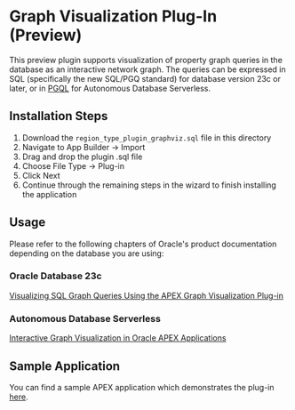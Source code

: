 # Graph Visualization Plug-In (Preview)

This preview plugin supports visualization of property graph queries in the database as an interactive network graph. 
The queries can be expressed in SQL (specifically the new SQL/PGQ standard) for database version 23c or later, or in 
[PGQL](https://pgql-lang.org/) for Autonomous Database Serverless.

## Installation Steps

1. Download the `region_type_plugin_graphviz.sql` file in this directory
2. Navigate to App Builder -> Import
3. Drag and drop the plugin .sql file 
4. Choose File Type -> Plug-in 
5. Click Next
6. Continue through the remaining steps in the wizard to finish installing the application

## Usage

Please refer to the following chapters of Oracle's product documentation depending on the database you are using:

### Oracle Database 23c

[Visualizing SQL Graph Queries Using the APEX Graph Visualization Plug-in](https://docs.oracle.com/pls/topic/lookup?ctx=property-graph-latest&id=apex-plugin-on-premises)

### Autonomous Database Serverless

[Interactive Graph Visualization in Oracle APEX Applications](https://docs.oracle.com/pls/topic/lookup?ctx=en/cloud/paas/autonomous-database&id=apex-plugin-adb)

## Sample Application

You can find a sample APEX application which demonstrates the plug-in [here](/sample-apps/sample-graph-visualizations).